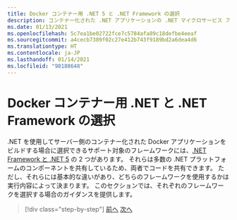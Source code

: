 ```yaml
---
title: Docker コンテナー用 .NET 5 と .NET Framework の選択
description: コンテナー化された .NET アプリケーションの .NET マイクロサービス アーキテクチャ | Docker コンテナー用 .NET 5 と .NET Framework の選択
ms.date: 01/13/2021
ms.openlocfilehash: 5c7ea1be02722fce7c5784afa89c18defbe4eeaf
ms.sourcegitcommit: a4cecb7389f02c27e412b743f9189bd2a6dea4d6
ms.translationtype: HT
ms.contentlocale: ja-JP
ms.lasthandoff: 01/14/2021
ms.locfileid: "98188648"
---
```

# <a name="choosing-between-net-and-net-framework-for-docker-containers"></a>Docker コンテナー用 .NET と .NET Framework の選択

.NET を使用してサーバー側のコンテナー化された Docker アプリケーションをビルドする場合に選択できるサポート対象のフレームワークには、[.NET Framework と .NET 5](https://dotnet.microsoft.com/download) の 2 つがあります。 それらは多数の .NET プラットフォームのコンポーネントを共有しているため、両者でコードを共有できます。 ただし、それらには基本的な違いがあり、どちらのフレームワークを使用するかは実行内容によって決まります。 このセクションでは、それぞれのフレームワークを選択する場合のガイダンスを提供します。

>[!div class="step-by-step"]
>[前へ](../container-docker-introduction/docker-containers-images-registries.md)
>[次へ](general-guidance.md)
